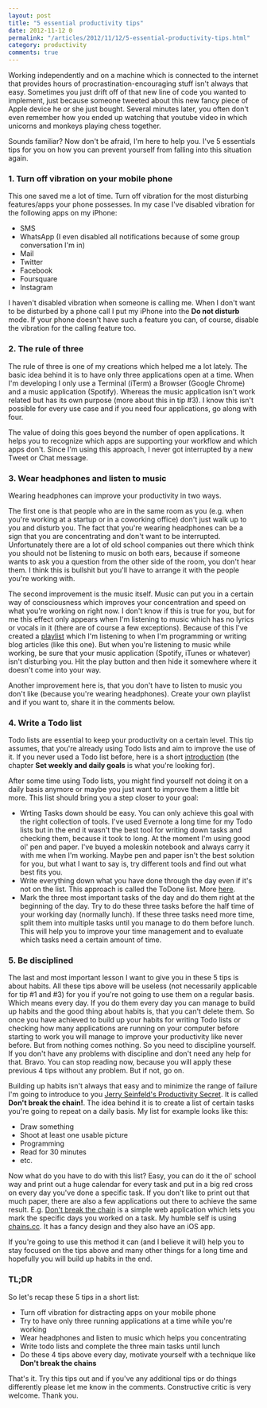 ```yaml
---
layout: post
title: "5 essential productivity tips"
date: 2012-11-12 0
permalink: "/articles/2012/11/12/5-essential-productivity-tips.html"
category: productivity
comments: true
---
```


Working independently and on a machine which is connected to the internet that
provides hours of procrastination-encouraging stuff isn't always that easy. Sometimes
you just drift off of that new line of code you wanted to implement, just because
someone tweeted about this new fancy piece of Apple device he or she just bought.
Several minutes later, you often don't even remember how you ended up watching that
youtube video in which unicorns and monkeys playing chess together.

Sounds familiar? Now don't be afraid, I'm here to help you. I've 5 essentials tips for you
on how you can prevent yourself from falling into this situation again.

### 1. Turn off vibration on your mobile phone

This one saved me a lot of time. Turn off vibration for the
most disturbing features/apps your phone possesses. In my case
I've disabled vibration for the following apps on my iPhone:

* SMS
* WhatsApp (I even disabled all notifications because of some group conversation I'm in)
* Mail
* Twitter
* Facebook
* Foursquare
* Instagram

I haven't disabled vibration when someone is calling me. When I don't want to be
disturbed by a phone call I put my iPhone into the **Do not disturb** mode. If your
phone doesn't have such a feature you can, of course, disable the vibration for
the calling feature too.

### 2. The rule of three

The rule of three is one of my creations which helped me a lot lately. The basic idea
behind it is to have only three applications open at a time.
When I'm developing I only use a Terminal (iTerm) a Browser (Google Chrome) and a
music application (Spotify). Whereas the music application isn't work related but
has its own purpose (more about this in tip #3).
I know this isn't possible for every use case and if you need four applications,
go along with four.

The value of doing this goes beyond the number of open applications. It helps you
to recognize which apps are supporting your workflow and which apps don't. Since
I'm using this approach, I never got interrupted by a new Tweet or Chat message.

### 3. Wear headphones and listen to music

Wearing headphones can improve your productivity in two ways.

The first one is that people who are in the same room as you
(e.g. when you're working at a startup or in a coworking office)
don't just walk up to you and disturb you. The fact that you're
wearing headphones can be a sign that you are concentrating and don't want to be
interrupted. Unfortunately there are a lot of old school companies out there which
think you should not be listening to music on both ears, because if someone wants
to ask you a question from the other side of the room, you don't hear them.
I think this is bullshit but you'll have to arrange it with the people you're
working with.

The second improvement is the music itself. Music can put you in a certain way of
consciousness which improves your concentration and speed on what you're working on
right now. I don't know if this is true for you,
but for me this effect only appears when I'm listening to music which has no
lyrics or vocals in it (there are of course a few exceptions).
Because of this I've created a [playlist](http://danielpuglisi.com/articles/2012/10/31/wiring-in.html) which I'm listening to when I'm programming
or writing blog articles (like this one).
But when you're listening to music while working, be sure that your music application (Spotify, iTunes or whatever) isn't disturbing you.
Hit the play button and then hide it somewhere where it doesn't come into your way.

Another improvement here is,
that you don't have to listen to music you don't like (because you're wearing headphones).
Create your own playlist and if you want to, share it in the comments below.

### 4. Write a Todo list

Todo lists are essential to keep your productivity on a certain level.
This tip assumes, that you're already using Todo lists and aim to improve the use of it.
If you never used a Todo list before, here is a short
[introduction](http://codegestalt.com/fistbump/2012/04/04/four-productivity-hacks-you-should-use) (the chapter **Set weekly and daily goals** is what you're looking for).

After some time using Todo lists, you might find yourself not doing it on a daily basis anymore or maybe you just want to improve them a little bit more.
This list should bring you a step closer to your goal:

* Wrting Tasks down should be easy. You can only achieve this goal with the right collection of tools.
I've used Evernote a long time for my Todo lists but
in the end it wasn't the best tool for writing down tasks and checking them, because it took to long.
At the moment I'm using good ol' pen and paper. I've buyed a moleskin notebook and always carry it with me when I'm working.
Maybe pen and paper isn't the best solution for you, but what I want to say is, try different tools and find out what best fits you.
* Write everything down what you have done through the day even if it's not on the list. This approach is called the ToDone list. More [here](http://codegestalt.com/fistbump/2012/08/20/the-todone-list).
* Mark the three most important tasks of the day and do them right at the beginning of the day.
Try to do these three tasks before the half time of your working day (normally lunch). If
these three tasks need more time, split them into multiple tasks until you manage to do them before lunch.
This will help you to improve your time management and to
evaluate which tasks need a certain amount of time.

### 5. Be disciplined

The last and most important lesson I want to give you in these 5 tips is about habits.
All these tips above will be useless (not necessarily applicable for tip #1 and #3) for you if you're not going
to use them on a regular basis. Which means every day. If you do them every day you can manage to build
up habits and the good thing about habits is, that you can't delete them. So once you have achieved to build
up your habits for writing Todo lists or checking how many applications are running on your computer before starting to work
you will manage to improve your productivity like never before. But from nothing comes nothing. So you need to discipline yourself.
If you don't have any problems with discipline and don't need any help for that. Bravo. You can stop reading now,
because you will apply these previous 4 tips without any problem. But if not, go on.

Building up habits isn't always that easy and to minimize the range of failure I'm going to introduce to you [Jerry Seinfeld's Productivity Secret](http://lifehacker.com/281626/jerry-seinfelds-productivity-secret).
It is called **Don't break the chain!**. The idea behind it is to create a list of certain tasks you're going to repeat on a daily basis. My list for example looks like this:

* Draw something
* Shoot at least one usable picture
* Programming
* Read for 30 minutes
* etc.

Now what do you have to do with this list? Easy, you can do it the ol' school way and print out a huge calendar for every task and put in a big red cross on every day you've done a
specific task. If you don't like to print out that much paper, there are also a few applications out there to achieve the same result. E.g. [Don't break the chain](http://dontbreakthechain.com/)
is a simple web application which lets you mark the specific days you worked on a task. My humble self is using [chains.cc](http://chains.cc/). It has a fancy design
and they also have an iOS app.

If you're going to use this method it can (and I believe it will) help you to stay focused on the tips above and many other things for a long time and hopefully
you will build up habits in the end.

### TL;DR

So let's recap these 5 tips in a short list:

* Turn off vibration for distracting apps on your mobile phone
* Try to have only three running applications at a time while you're working
* Wear headphones and listen to music which helps you concentrating
* Write todo lists and complete the three main tasks until lunch
* Do these 4 tips above every day, motivate yourself with a technique like **Don't break the chains**

That's it. Try this tips out and if you've any additional tips or do things differently please let me know in the comments. Constructive critic is very welcome. Thank you.
